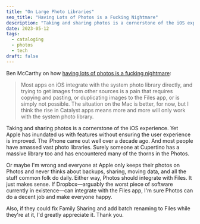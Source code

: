 ```yaml
---
title: "On Large Photo Libraries"
seo_title: "Having Lots of Photos is a Fucking Nightmare"
description: "Taking and sharing photos is a cornerstone of the iOS experience. Yet Apple has inundated us with features without ensuring the user experience is improved."
date: 2023-05-12
tags:
  - cataloging
  - photos
  - tech
draft: false
---
```


Ben McCarthy on how [having lots of photos is a fucking nightmare](https://www.benricemccarthy.com/having-lots-of-photos-is-a-f-king-nightmare/):

> Most apps on iOS integrate with the system photo library directly, and trying to get images from other sources is a pain that requires copying and pasting, or duplicating images to the Files app, or is simply not possible. The situation on the Mac is better, for now, but I think the rise in Catalyst apps means more and more will only work with the system photo library.

Taking and sharing photos is a cornerstone of the iOS experience. Yet Apple has inundated us with features without ensuring the user experience is improved. The iPhone came out well over a decade ago. And most people have amassed vast photo libraries. Surely someone at Cupertino has a massive library too and has encountered many of the thorns in the Photos.

Or maybe I'm wrong and everyone at Apple only keeps their photos on Photos and never thinks about backups, sharing, moving data, and all the stuff common folk do daily. Either way, Photos should integrate with Files. It just makes sense. If Dropbox—arguably the worst piece of software currently in existence—can integrate with the Files app, I'm sure Photos can do a decent job and make everyone happy.

Also, if they could fix Family Sharing and add batch renaming to Files while they're at it, I'd greatly appreciate it. Thank you.
